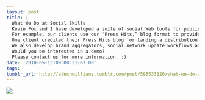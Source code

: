 ```yaml
---
layout: post
title: |-
  What We Do at Social Skills
  Kevin Fox and I have developed a suite of social Web tools for public relations firms, marketing agencies and businesses.
  For example, our clients use our “Press Hits,” blog format to provide a record of media mentions for sales and marketing purposes.
  One client credited their Press Hits blog for landing a distribution deal with one of the largest US retailers in the sports apparel market.
  We also develop brand aggregators, social network update workflows and blog sites.
  Would you be interested in a demo?
  Please contact us for more information. :)
date: '2010-05-13T09:08:31-07:00'
tags: 
tumblr_url: http://alexhwilliams.tumblr.com/post/595533120/what-we-do-at-social-skills-kevin-fox-and-i-have
---
```

<img src="http://25.media.tumblr.com/tumblr_l2d8u7iSU41qz5a5ao1_400.png"/>
